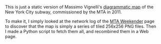 This is just a static version of Massimo Vignelli's [diagrammatic map][]
of the New York City subway, commissioned by the MTA in 2011.

To make it, I simply looked at the network log of the [MTA Weekender][]
page to discover that the map is simply a series of tiled 256x256 PNG files.
Then I made a Python script to fetch them all, and recombined them in a
Web page.

  [diagrammatic map]: http://tmagazine.blogs.nytimes.com/2011/09/16/ahead-of-its-time-an-icon-goes-digital/
  [MTA Weekender]: http://www.mta.info/weekender.html
